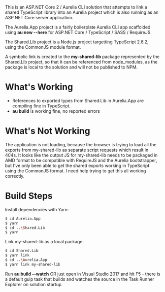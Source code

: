 This is an ASP.NET Core 2 / Aurelia CLI solution that attempts to link a shared TypeScript library into an Aurelia project which is also running as an ASP.NET Core server application.

The Aurelia.App project is a fairly boilerplate Aurelia CLI app scaffolded using **au new --here** for ASP.NET Core / TypeScript / SASS / RequireJS.

The Shared.Lib project is a Node.js project targetting TypeScript 2.6.2, using the CommonJS module format.

A symbolic link is created to the **my-shared-lib** package represented by the Shared.Lib project, so that it can be referenced from node_modules, as the package is local to the solution and will not be published to NPM.

# What's Working
* References to exported types from Shared.Lib in Aurelia.App are compiling fine in TypeScript.
* **au build** is working fine, no reported errors

# What's Not Working
The application is not loading, because the browser is trying to load all the exports from my-shared-lib as separate script requests which result in 404s. It looks like the output JS for my-shared-lib needs to be packaged in AMD format to be compatible with RequireJS and the Aurelia bootstrapper, but I've only been able to get the shared exports working in TypeScript using the CommonJS format. I need help trying to get this all working correctly.

# Build Steps

Install dependencies with Yarn:

```sh
$ cd Aurelia.App
$ yarn
$ cd ..\Shared.Lib
$ yarn
```

Link my-shared-lib as a local package:

```sh
$ cd Shared.Lib
$ yarn link
$ cd ..\Aurelia.App
$ yarn link my-shared-lib
```

Run **au build --watch** OR just open in Visual Studio 2017 and hit F5 - there is a default gulp task that builds and watches the source in the Task Runner Explorer on solution startup.